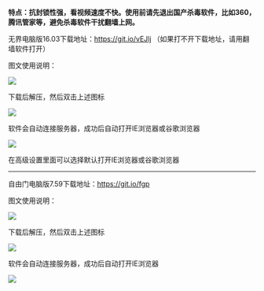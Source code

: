 **特点：抗封锁性强，看视频速度不快。使用前请先退出国产杀毒软件，比如360，腾讯管家等，避免杀毒软件干扰翻墙上网。**

无界电脑版16.03下载地址：https://git.io/vEJlj （如果打不开下载地址，请用翻墙软件打开）

图文使用说明：

![](https://raw.githubusercontent.com/Alvin9999/pac2/master/无界1.PNG)

下载后解压，然后双击上述图标

![](https://raw.githubusercontent.com/Alvin9999/pac2/master/无界2.PNG)

软件会自动连接服务器，成功后自动打开IE浏览器或谷歌浏览器

![](https://raw.githubusercontent.com/Alvin9999/pac2/master/无界3.PNG)

在高级设置里面可以选择默认打开IE浏览器或谷歌浏览器

***

自由门电脑版7.59下载地址：https://git.io/fgp 

图文使用说明：

![](https://raw.githubusercontent.com/Alvin9999/pac2/master/自由门1.PNG)

下载后解压，然后双击上述图标

![](https://raw.githubusercontent.com/Alvin9999/pac2/master/自由门2.PNG)

软件会自动连接服务器，成功后自动打开IE浏览器

![](https://raw.githubusercontent.com/Alvin9999/pac2/master/自由门3.PNG)


